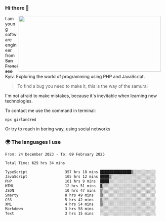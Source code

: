 ### Hi there 👋  

<img align='right' src="https://github-readme-stats.vercel.app/api?username=girlandred&count_private=true&show_icons=true&include_all_commits=true&hide_rank=true&hide_title=true&theme=buefy&card_width=300" width=460 height=180>


I am young software engineer from ~~San Francisco~~ Kyiv. Exploring the world of programming using PHP and JavaScript.


> To find a bug you need to make it, this is the way of the samurai



I'm not afraid to make mistakes, because it's inevitable when learning new technologies.

To contact me use the command in terminal:

```
npx girlandred
```

Or try to reach in boring way, using social networks


### 🌍 The languages I use

<!--START_SECTION:waka-->

```txt
From: 24 December 2023 - To: 09 February 2025

Total Time: 629 hrs 34 mins

TypeScript                 357 hrs 18 mins ██████████████▒░░░░░░░░░░   56.74 %
JavaScript                 105 hrs 12 mins ████▒░░░░░░░░░░░░░░░░░░░░   16.71 %
PHP                        101 hrs 9 mins  ████░░░░░░░░░░░░░░░░░░░░░   16.06 %
HTML                       12 hrs 51 mins  ▓░░░░░░░░░░░░░░░░░░░░░░░░   02.04 %
JSON                       10 hrs 47 mins  ▒░░░░░░░░░░░░░░░░░░░░░░░░   01.71 %
Smarty                     8 hrs 49 mins   ▒░░░░░░░░░░░░░░░░░░░░░░░░   01.40 %
CSS                        5 hrs 42 mins   ▒░░░░░░░░░░░░░░░░░░░░░░░░   00.91 %
XML                        4 hrs 54 mins   ▒░░░░░░░░░░░░░░░░░░░░░░░░   00.78 %
Markdown                   3 hrs 58 mins   ░░░░░░░░░░░░░░░░░░░░░░░░░   00.63 %
Text                       3 hrs 15 mins   ░░░░░░░░░░░░░░░░░░░░░░░░░   00.52 %
```

<!--END_SECTION:waka-->
